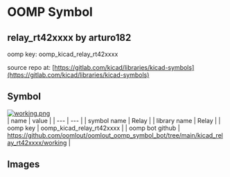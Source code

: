 # OOMP Symbol  
## relay_rt42xxxx  by arturo182  
  
oomp key: oomp_kicad_relay_rt42xxxx  
  
source repo at: [https://gitlab.com/kicad/libraries/kicad-symbols](https://gitlab.com/kicad/libraries/kicad-symbols)  
## Symbol  
  
[![working.png](working_600.png)](working.png)  
| name | value | 
| --- | --- | 
| symbol name | Relay | 
| library name | Relay | 
| oomp key | oomp_kicad_relay_rt42xxxx | 
| oomp bot github | https://github.com/oomlout/oomlout_oomp_symbol_bot/tree/main/kicad_relay_rt42xxxx/working | 
## Images  
